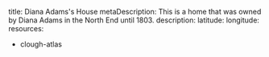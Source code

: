 title: Diana Adams's House
metaDescription: This is a home that was owned by Diana Adams in the North End until 1803.
description: 
latitude: 
longitude: 
resources:
- clough-atlas
